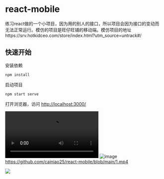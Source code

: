 # react-mobile
练习react做的一个小项目，因为用的别人的接口，所以项目会因为接口的变动而无法正常运行。模仿的项目是旺仔旺铺的移动端。模仿项目的地址https://srv.hotkidceo.com/store/index.html?utm_source=untrack#/

## 快速开始

安装依赖
```shell
npm install
```

启动项目
```shell
npm start serve
```

打开浏览器，访问 [http://localhost:3000/](http://localhost:3000)

<video src="https://github.com/cainiao25/react-mobile/blob/main/1.mp4"></video>
![image](https://github.com/xuqian1994/HorizontalRuler/blob/master/app/src/main/screenshot/ruler.gif)
https://github.com/cainiao25/react-mobile/blob/main/1.mp4

![](https://oscimg.oschina.net/oscnet/up-937a63d5e13869c40e6f1437452171d8235.png)
